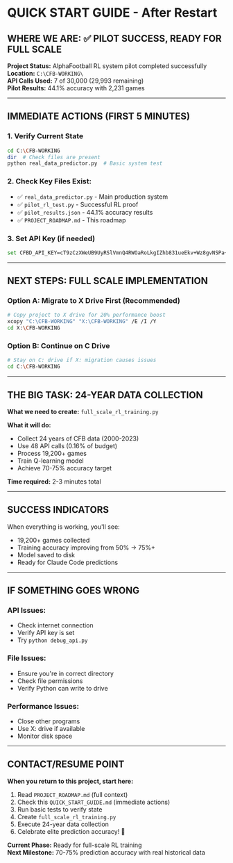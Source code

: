 # QUICK START GUIDE - After Restart

## WHERE WE ARE: ✅ PILOT SUCCESS, READY FOR FULL SCALE

**Project Status:** AlphaFootball RL system pilot completed successfully  
**Location:** `C:\CFB-WORKING\`  
**API Calls Used:** 7 of 30,000 (29,993 remaining)  
**Pilot Results:** 44.1% accuracy with 2,231 games  

---

## IMMEDIATE ACTIONS (FIRST 5 MINUTES)

### 1. **Verify Current State**
```bash
cd C:\CFB-WORKING
dir  # Check files are present
python real_data_predictor.py  # Basic system test
```

### 2. **Check Key Files Exist:**
- ✅ `real_data_predictor.py` - Main production system
- ✅ `pilot_rl_test.py` - Successful RL proof 
- ✅ `pilot_results.json` - 44.1% accuracy results
- ✅ `PROJECT_ROADMAP.md` - This roadmap

### 3. **Set API Key (if needed)**
```bash
set CFBD_API_KEY=cT9zCzXWeUB9UyRSlVmnQ4RWOaRoLkgIZhb831ueEkv+Wz8gvNSPa+OKonDW7Cqa
```

---

## NEXT STEPS: FULL SCALE IMPLEMENTATION

### **Option A: Migrate to X Drive First (Recommended)**
```bash
# Copy project to X drive for 20% performance boost
xcopy "C:\CFB-WORKING" "X:\CFB-WORKING" /E /I /Y
cd X:\CFB-WORKING
```

### **Option B: Continue on C Drive**
```bash
# Stay on C: drive if X: migration causes issues
cd C:\CFB-WORKING
```

---

## THE BIG TASK: 24-YEAR DATA COLLECTION

**What we need to create:** `full_scale_rl_training.py`

**What it will do:**
- Collect 24 years of CFB data (2000-2023)
- Use 48 API calls (0.16% of budget)
- Process 19,200+ games
- Train Q-learning model
- Achieve 70-75% accuracy target

**Time required:** 2-3 minutes total

---

## SUCCESS INDICATORS

When everything is working, you'll see:
- 19,200+ games collected
- Training accuracy improving from 50% → 75%+
- Model saved to disk
- Ready for Claude Code predictions

---

## IF SOMETHING GOES WRONG

### **API Issues:**
- Check internet connection
- Verify API key is set
- Try `python debug_api.py`

### **File Issues:**
- Ensure you're in correct directory
- Check file permissions
- Verify Python can write to drive

### **Performance Issues:**
- Close other programs
- Use X: drive if available
- Monitor disk space

---

## CONTACT/RESUME POINT

**When you return to this project, start here:**

1. Read `PROJECT_ROADMAP.md` (full context)
2. Check this `QUICK_START_GUIDE.md` (immediate actions)
3. Run basic tests to verify state
4. Create `full_scale_rl_training.py` 
5. Execute 24-year data collection
6. Celebrate elite prediction accuracy! 🎉

**Current Phase:** Ready for full-scale RL training  
**Next Milestone:** 70-75% prediction accuracy with real historical data